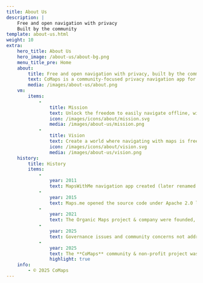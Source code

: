 ```yaml
---
title: About Us
description: |
    Free and open navigation with privacy  
    Built by the community
template: about-us.html
weight: 10
extra:
    hero_title: About Us
    hero_image: /about-us/about-bg.png
    menu_title_pre: Home
    about:
        title: Free and open navigation with privacy, built by the community
        text: CoMaps is a community-focused privacy navigation app for travelers - drivers, hikers, and cyclists. It uses the crowd-sourced OpenStreetMap data with contributors from all over the globe. It offers navigation with privacy - no identifying people and no data collection. CoMaps features can operate without an active internet connection for offline navigation at urban or distant locations, where cellular service is not available. CoMaps is an open-source project, and prioritizes community development.
        media: /images/about-us/about.png
    vm:
        items:
            -
                title: Mission
                text: Unlock the freedom to easily navigate offline, with privacy-focused maps for drivers, hikers, and cyclists, powered by the community.
                icon: /images/icons/about/mission.svg
                media: /images/about-us/mission.png
            -
                title: Vision
                text: Create a world where navigating with maps is free, and privacy by default is the top choice on the planet.
                icon: /images/icons/about/vision.svg
                media: /images/about-us/vision.png
    history:
        title: History
        items:
            -
                year: 2011
                text: MapsWithMe navigation app created (later renamed to Maps.me)
            -
                year: 2015
                text: Maps.me opened the source code under Apache 2.0 license.
            -
                year: 2021
                text: The Organic Maps project & company were founded, based on the Maps.Me source code.
            -
                year: 2025
                text: Governance issues and community concerns not addressed by company shareholders stalled the development of Organic Maps for months.
            -
                year: 2025
                text: The **CoMaps** community & non-profit project was founded by former Organic Maps contributors, based on the Organic Maps source code.
                highlight: true
    info:
        - © 2025 CoMaps
---
```


